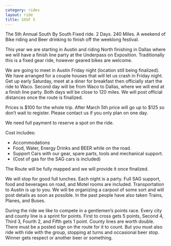 ```yaml
---
category: rides
layout: ride
title: SXSF 5
---
```


The 5th Annual South By South Fixed ride. 2 Days. 240 Miles. A weekend of Bike
riding and Beer drinking to finish off the weeklong festival.

This year we are starting in Austin and riding North finishing in Dallas where
we will have a finish line party at the Underpass on Exposition. Traditionally
this is a fixed gear ride, however geared bikes are welcome.

We are going to meet in Austin Friday night (location still being finalized). We
have arranged for a couple houses that will let us crash in Friday night. Get up
early Saturday, meet at a diner for breakfast then officially start the ride to
Waco. Second day will be from Waco to Dallas, where we will end at a finish line
party. Both days will be close to 120 miles. We will post official distances
once the route is finalized.

Prices is $100 for the whole trip. After March 5th price will go up to $125 so
don’t wait to register. Please contact us if you only plan on one day.

We need full payment to reserve a spot on the ride.

Cost includes:

- Accommodations
- Food, Water, Energy Drinks and BEER while on the road.
- Support Cars with our gear, spare parts, tools and mechanical support.
- (Cost of gas for the SAG cars is included)

The Route will be fully mapped and we will provide it once finalized.

We will stop for good full lunches. Each night is a party. Full SAG support,
food and beverages on road, and Motel rooms are included. Transportation to
Austin is up to you. We will be organizing a carpool of some sort and will post
details as soon as possible. In the past people have also taken Trains, Planes,
and Buses.

During the ride we like to compete in a gentlemen’s points race. Every city and
county line is a sprint for points. First to cross gets 5 points, Second 4,
Third 3, Fourth 2, and Fifth gets 1 point. County lines are worth double. There
must be a posted sign on the route for it to count. But you must also ride with
ride with the group, stopping at turns and occasional beer stop. Winner gets
respect or another beer or something.
